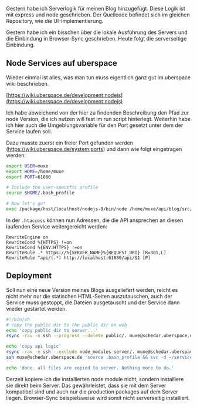 Gestern habe ich Serverlogik für meinen Blog hinzugefügt. Diese Logik ist mit express und node geschrieben. Der Quellcode befindet sich im gleichen Repository, wie die UI-Implementierung.

Gestern habe ich ein bisschen über die lokale Ausführung des Servers und die Einbindung in Browser-Sync geschrieben. Heute folgt die serverseitige Einbindung.

## Node Services auf uberspace

Wieder einmal ist alles, was man tun muss eigentlich ganz gut im uberspace wiki beschrieben.

[https://wiki.uberspace.de/development:nodejs](https://wiki.uberspace.de/development:nodejs)

Ich habe abweichend von der hier zu findenden Beschreibung den Pfad zur node Version, die ich nutzen will fest im run script hinterlegt. Weiterhin habe ich hier auch die Umgeblungsvariable für den Port gesetzt unter dem der Service laufen soll.

Dazu musste zuerst ein freier Port gefunden werden (https://wiki.uberspace.de/system:ports) und dann wie folgt eingetragen werden:

```bash
export USER=muxe
export HOME=/home/muxe
export PORT=61080

# Include the user-specific profile
source $HOME/.bash_profile

# Now let's go!
exec /package/host/localhost/nodejs-9/bin/node /home/muxe/api/blog/src/main.js 2>&1
```

In der `.htaccess` können nun Adressen, die die API ansprechen an diesen laufenden Service weitergereicht werden:

```
RewriteEngine on
RewriteCond %{HTTPS} !=on
RewriteCond %{ENV:HTTPS} !=on
RewriteRule .* https://%{SERVER_NAME}%{REQUEST_URI} [R=301,L]
RewriteRule ^api/(.*) http://localhost:61080/api/$1 [P]
```

## Deployment

Soll nun eine neue Version meines Blogs ausgeliefert werden, reicht es nicht mehr nur die statischen HTML-Seiten auszutauschen, auch der Service muss gestoppt, die Dateien ausgetauscht und der Service dann wieder gestartet werden.

```bash
#!/bin/sh
# copy the public dir to the public dir on web
echo 'copy public dir to server...'
rsync -rav -e ssh --progress --delete public/. muxe@schedar.uberspace.de:/home/muxe/html/blog/

echo 'copy api logic'
rsync -rav -e ssh --exclude node_modules server/. muxe@schedar.uberspace.de:/home/muxe/api/blog
ssh muxe@schedar.uberspace.de 'source .bash_profile && svc -d ~/service/blog && cd /home/muxe/api/blog && npm install --production && svc -u ~/service/blog'

echo 'done. all files are copied to server. Nothing more to do.'
```

Derzeit kopiere ich die installierten node module nicht, sondern installiere sie direkt beim Server. Das gewährleistet, dass sie mit dem Server kompatibel sind und auch nur die production packages auf dem Server liegen. Browser-Sync beispielsweise wird somit nicht serverseitig installiert.
